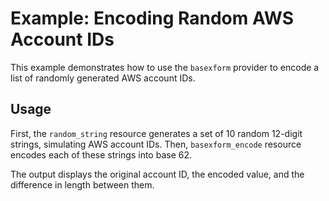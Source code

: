 # Example: Encoding Random AWS Account IDs

This example demonstrates how to use the `basexform` provider to encode a list of randomly generated AWS account IDs.

## Usage

First, the `random_string` resource generates a set of 10 random 12-digit strings, simulating AWS account IDs. Then, `basexform_encode` resource encodes each of these strings into base 62.

The output displays the original account ID, the encoded value, and the difference in length between them.
